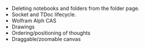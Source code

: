 
* Deleting notebooks and folders from the folder page.
* Socket and TDoc lifecycle. 
* Wolfram Alph CAS
* Drawings
* Ordering/positioning of thoughts
* Draggable/zoomable canvas
